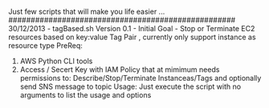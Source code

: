 Just few scripts that will make you life easier ...
###################################################
30/12/2013 - tagBased.sh 
Version 0.1 - Initial
Goal - Stop or Terminate EC2 resources based on key:value Tag Pair , currently only support instance as resource type
PreReq:
  1. AWS Python CLI tools
  2. Access / Secert Key with IAM Policy that at mimimum needs permissions to: Describe/Stop/Terminate Instanceas/Tags and optionally send SNS message to topic
Usage: Just execute the script with no arguments to list the usage and options 
